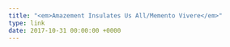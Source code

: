 ```yaml
---
title: "<em>Amazement Insulates Us All/Memento Vivere</em>"
type: link
date: 2017-10-31 00:00:00 +0000
---
```

